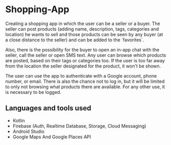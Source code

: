 # Shopping-App
Creating a shopping app in which the user can be a seller or a buyer. The seller can post products (adding name, description, tags, categories and location) he wants to sell and those products can be seen by any buyer (at a close distance to the seller) and can be added to the ´favorites´.

Also, there is the possibility for the buyer to open an in-app chat with the seller, call the seller or open SMS text. Any user can browse which products are posted, based on their tags or categories too. If the user is too far away from the location the seller designated for the product, it won't be shown.

The user can use the app to authenticate with a Google account, phone number, or email. There is also the chance not to log in, but it will be limited to only not browsing what products there are available. For any other use, it is necessary to be logged.


## Languages and tools used
* Kotlin
* Firebase (Auth, Realtime Database, Storage, Cloud Messaging)
* Android Studio
* Google Maps And Google Places API
